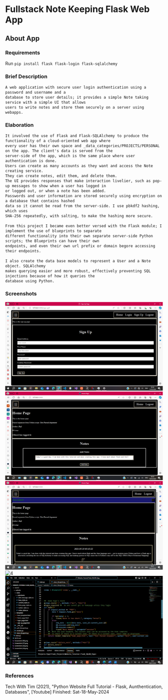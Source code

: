 #   Fullstack Note Keeping Flask Web App


##	About App

### Requirements
Run `pip install flask flask-login flask-sqlalchemy`

###	Brief Description
   	A web application with secure user login authentication using a password and username and a
    database to store user details; it provides a simple Note taking service with a simple UI that allows
    users to write notes and store them securely on a server using webapps. 

###	Elaboration
    It involved the use of Flask and Flask-SQLAlchemy to produce the functionality of a cloud-oriented web app where
    every user has their own space and _data_categories/PROJECTS/PERSONAL on the app. The client's data is served from the
    server-side of the app, which is the same place where user authentication is done.
    Users can create as many accounts as they want and access the Note creating service.
    They can create notes, edit them, and delete them.
    The UI provides responses that make interaction livelier, such as pop-up messages to show when a user has logged in
    or logged out, or when a note has been added.
    Passwords and user information are stored securely using encryption on a database that contains hashed
    data so it cannot be read from the server-side. I use pbkdf2 hashing, which uses
    SHA-256 repeatedly, with salting, to make the hashing more secure.

    From this project I became even better versed with the Flask module; I implement the use of blueprints to separate
    different functionality into their own separate server-side Python scripts; the Blueprints can have their own
    endpoints, and even their own url prefix or domain begore accessing their endpoints.

    I also create the data base models to represent a User and a Note object. SQLAlchemy
    makes querying easier and more robust, effectively preventing SQL injections because of how it queries the
    database using Python.

###	Screenshots
![1](./scrn_shots/scrn_shot_1.png)
![2](./scrn_shots/scrn_shot_2.png)
![3](./scrn_shots/scrn_shot_3.png)
![4](./scrn_shots/scrn_shot_4.png)
![5](./scrn_shots/scrn_shot_5.png)

###	References
Tech With Tim (2021), "Python Website Full Tutorial - Flask, Aunthentication, Databases", [Youtube]
Finished: Sat-18-May-2024